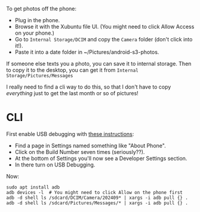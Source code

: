 To get photos off the phone:

- Plug in the phone.
- Browse it with the Xubuntu file UI. (You might need to click Allow Access on your phone.)
- Go to `Internal Storage/DCIM` and copy the `Camera` folder (don't click into it!).
- Paste it into a date folder in ~/Pictures/android-s3-photos.

If someone else texts you a photo, you can save it to internal storage.
Then to copy it to the desktop, you can get it from `Internal Storage/Pictures/Messages`

I really need to find a cli way to do this, so that I don't have to copy *everything* just to get the last month or so of pictures!

# CLI

First enable USB debugging with [these instructions](https://developer.android.com/studio/debug/dev-options):

- Find a page in Settings named something like "About Phone".
- Click on the Build Number seven times (seriously??).
- At the bottom of Settings you'll now see a Developer Settings section.
- In there turn on USB Debugging.

Now:

```
sudo apt install adb
adb devices -l  # You might need to click Allow on the phone first
adb -d shell ls /sdcard/DCIM/Camera/202409* | xargs -i adb pull {} .
adb -d shell ls /sdcard/Pictures/Messages/* | xargs -i adb pull {} .
```
